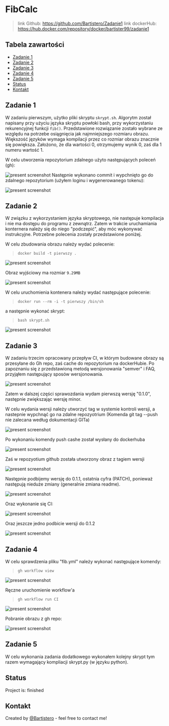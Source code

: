 # FibCalc
>link Github: https://github.com/Bartistero/Zadanie1
>link dockerHub: https://hub.docker.com/repository/docker/bartister99/zadanie1

## Tabela zawartości
* [Zadanie 1 ](#Zadanie-1)
* [Zadanie 2](#Zadanie-2)
* [Zadanie 3](#Zadanie-3)
* [Zadanie 4](#zadanie-4)
* [Zadanie 5](#zadanie-5)
* [Status](#status)
* [Kontakt](#contact)

## Zadanie 1
W zadaniu pierwszym, użytko pliki skryptu `skrypt.sh`. Algorytm został napisany przy użyciu języka skryptu powłoki bash, przy wykorzystaniu rekurencyjnej funkcji `fib()`. Przedstawione rozwiązanie zostało wybrane ze względu na potrzebe osiągnięcia jak najmniejszego rozmiaru obrazu. Większość języków wymaga kompilacji przez co rozmiar obrazu znacznie się powiększa. Założono, że dla wartości 0, otrzymujemy wynik 0, zaś dla 1 numeru wartość 1.

W celu utworzenia repozytorium zdalnego użyto następujących poleceń (gh):

![present screenshot](./img/create_repo.jpg)
Następnie wykonano commit i wypchnięto go do zdalnego repozytorium (użyłem loginu i wygenerowanego tokenu):


![present screenshot](./img/push_repo.jpg)
## Zadanie 2
W związku z wykorzystaniem języka skryptowego, nie następuje kompilacja i nie ma dostępu do programu z zewnątrz. Zatem w trakcie uruchamiania konternera należy się do niego "podczepić", aby móc wykonywać instrukcyjne. Potrzebne polecenia zostały przedstawione poniżej.

W celu zbudowania obrazu należy wydać polecenie:
> `docker build -t pierwszy .`

![present screenshot](./img/second_build.jpg)

Obraz wyjściowy ma rozmiar `9.29MB`

![present screenshot](./img/size.jpg)

W celu uruchomienia kontenera należy wydać następujące polecenie:
> `docker run --rm -i -t pierwszy /bin/sh`

a następnie wykonać skrypt:
> `bash skrypt.sh`

![present screenshot](./img/execute_script.jpg)

## Zadanie 3
W zadaniu trzecim opracowany przepływ CI, w którym budowane obrazy są przesyłane do Gh repo, zaś cache do repozytorium na dockerHubie.
Po zapoznaniu się z przedstawioną metodą wersjonowania "semver" i FAQ, przyjąłem następujący sposów wersjonowania.

![present screenshot](./img/how_to_make_version.jpg)

Zatem w dalszej części sprawozdania wydam pierwszą wersję "0.1.0", następnie zwiększając wersję minor. 

W celu wydania wersji należy utworzyć tag w systemie kontroli wersji, a nastepnie wypchnąć go na zdalne repozyotrium
(Komenda git tag --push nie zalecana według dokumentacji GITa) 

![present screenshot](./img/make_tag.jpg)

Po wykonaniu komendy push cashe został wysłany do dockerhuba 


![present screenshot](./img/cache.jpg)

Zaś w repozyotium github została utworzony obraz z tagiem wersji 

![present screenshot](./img/first_version_tag.jpg)

Następnie podbijemy wersję do 0.1.1, ostatnia cyfra (PATCH), ponieważ następują nieduże zmiany (generalnie zmiana readme). 

![present screenshot](./img/new_version_tag_git.jpg)

Oraz wykonanie się CI: 

![present screenshot](./img/new_version_tag_CI.jpg)

Oraz jeszcze jedno podbicie wersji do 0.1.2

![present screenshot](./img/finish_version_ci.jpg)

## Zadanie 4

W celu sprawdzenia pliku "fib.yml" należy wykonać następujące komendy: 

> `gh workflow view`

![present screenshot](./img/obecnosc_fib.jpg)

Ręczne uruchomienie workflow'a 

> `gh workflow run CI`

![present screenshot](./img/manual_CI.jpg)

Pobranie obrazu z gh repo: 

![present screenshot](./img/downloadI.jpg)

## Zadanie 5
W celu wykonania zadania dodatkowego wykonałem kolejny skrypt tym razem wymagający kompliacji skrypt.py (w języku python).  

## Status
Project is: finished

## Kontakt
Created by [@Bartistero](https://github.com/Bartistero/) - feel free to contact me!
